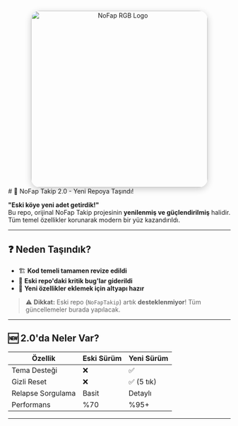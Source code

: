 <div align="center">
  
  <!-- RGB Logo (GIF Embed) -->
  <img src="https://gifyu.com/image/bK4C7" alt="NoFap RGB Logo" width="400" style="border-radius: 20px; box-shadow: 0 4px 15px rgba(0,0,0,0.2);">
  
  <br>
  


</div>
# 🔄 NoFap Takip 2.0 - Yeni Repoya Taşındı!

**"Eski köye yeni adet getirdik!"**  
Bu repo, orijinal NoFap Takip projesinin **yenilenmiş ve güçlendirilmiş** halidir. Tüm temel özellikler korunarak modern bir yüz kazandırıldı.

---

## ❓ Neden Taşındık?
- 🏗️ **Kod temeli tamamen revize edildi**  
- 🐛 **Eski repo'daki kritik bug'lar giderildi**  
- 🌈 **Yeni özellikler eklemek için altyapı hazır**  

> ⚠️ **Dikkat:** Eski repo (`NoFapTakip`) artık **desteklenmiyor**! Tüm güncellemeler burada yapılacak.

---

## 🆕 2.0'da Neler Var?
| Özellik               | Eski Sürüm | Yeni Sürüm |
|-----------------------|------------|------------|
| Tema Desteği          | ❌         | ✅         |
| Gizli Reset           | ❌         | ✅ (5 tık) |
| Relapse Sorgulama     | Basit      | Detaylı    |
| Performans            | %70        | %95+       |

---

